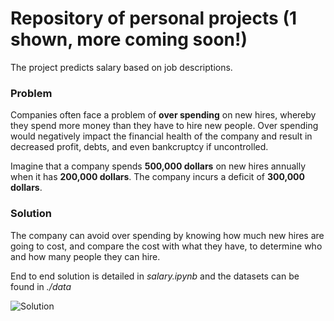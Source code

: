 # Repository of personal projects (1 shown, more coming soon!)

The project predicts salary based on job descriptions. 

### Problem

Companies often face a problem of **over spending** on new hires, whereby they spend more money than they have to hire new people. Over spending would negatively impact the financial health of the company and result in decreased profit, debts, and even bankcruptcy if uncontrolled. 

Imagine that a company spends **500,000 dollars** on new hires annually when it has **200,000 dollars**. The company incurs a deficit of **300,000 dollars**. 

### Solution

The company can avoid over spending by knowing how much new hires are going to cost, and compare the cost with what they have, to determine who and how many people they can hire.

End to end solution is detailed in *salary.ipynb* and the datasets can be found in *./data*

![Solution](https://github.com/tjeng/projects/blob/master/salary.ipynb)

